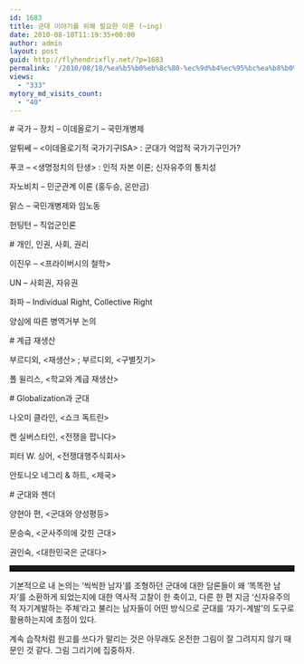 ```yaml
---
id: 1683
title: 군대 이야기를 위해 필요한 이론 (~ing)
date: 2010-08-18T11:19:35+00:00
author: admin
layout: post
guid: http://flyhendrixfly.net/?p=1683
permalink: '/2010/08/18/%ea%b5%b0%eb%8c%80-%ec%9d%b4%ec%95%bc%ea%b8%b0%eb%a5%bc-%ec%9c%84%ed%95%b4-%ed%95%84%ec%9a%94%ed%95%9c-%ec%9d%b4%eb%a1%a0-ing/'
views:
  - "333"
mytory_md_visits_count:
  - "40"
---
```

\# 국가 &#8211; 장치 &#8211; 이데올로기 &#8211; 국민개병제
  
알튀쎄 &#8211; <이데올로기적 국가기구ISA> : 군대가 억압적 국가기구인가?
  
푸코 &#8211; <생명정치의 탄생> : 인적 자본 이론; 신자유주의 통치성
  
자노비치 &#8211; 민군관계 이론 (홍두승, 온만금)
  
맑스 &#8211; 국민개병제와 임노동
  
헌팅턴 &#8211; 직업군인론

\# 개인, 인권, 사회, 권리
  
이진우 &#8211; <프라이버시의 철학>
  
UN &#8211; 사회권, 자유권
  
좌파 &#8211; Individual Right, Collective Right
  
양심에 따른 병역거부 논의

\# 계급 재생산
  
부르디외, <재생산> ; 부르디외, <구별짓기>
  
폴 윌리스, <학교와 계급 재생산>

\# Globalization과 군대
  
나오미 클라인, <쇼크 독트린>
  
켄 실버스타인, <전쟁을 팝니다>
  
피터 W. 싱어, <전쟁대행주식회사>
  
안토니오 네그리 & 하트, <제국>

\# 군대와 젠더
  
양현아 편, <군대와 양성평등>
  
문승숙, <군사주의에 갖힌 근대>
  
권인숙, <대한민국은 군대다>

<div>
  <hr style="height: 7px; border-width: 1px 0px 3px; border-style: solid none; border-color: black; display: block;" />
</div>

기본적으로 내 논의는 &#8216;씩씩한 남자&#8217;를 조형하던 군대에 대한 담론들이 왜 &#8216;똑똑한 남자&#8217;를 소환하게 되었는지에 대한 역사적 고찰이 한 축이고, 다른 한 편 지금 &#8216;신자유주의적 자기계발하는 주체&#8217;라고 불리는 남자들이 어떤 방식으로 군대를 &#8216;자기-계발&#8217;의 도구로 활용하는지에 초점이 있다. 

계속 습작처럼 원고를 쓰다가 말리는 것은 아무래도 온전한 그림이 잘 그려지지 않기 때문인 것 같다. 그림 그리기에 집중하자.